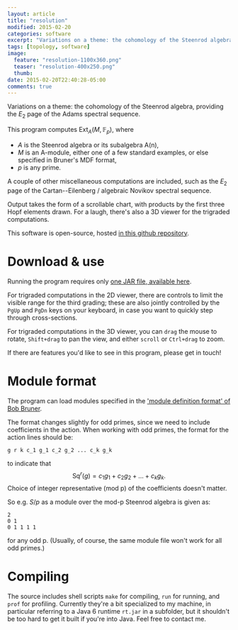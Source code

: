 ```yaml
---
layout: article
title: "resolution"
modified: 2015-02-20
categories: software
excerpt: "Variations on a theme: the cohomology of the Steenrod algebra, providing the $E_2$ page of the Adams spectral sequence."
tags: [topology, software]
image:
  feature: "resolution-1100x360.png"
  teaser: "resolution-400x250.png"
  thumb:
date: 2015-02-20T22:40:28-05:00
comments: true
---
```


Variations on a theme: the cohomology of the Steenrod algebra, providing the $E_2$ page of the Adams spectral sequence.

This program computes $\mathrm{Ext}_A(M,\mathbb{F}_p)$, where

* $A$ is the Steenrod algebra or its subalgebra A(n),
* $M$ is an A-module, either one of a few standard examples, or else specified in Bruner's MDF format,
* $p$ is any prime.

A couple of other miscellaneous computations are included, such as the $E_2$ page of the Cartan--Eilenberg / algebraic Novikov spectral sequence.

Output takes the form of a scrollable chart, with products by the first three Hopf elements drawn. For a laugh, there's also a 3D viewer for the trigraded computations.

This software is open-source, hosted [in this github repository](https://github.com/willperry/resolution).


# Download & use

Running the program requires only [one JAR file, available here](http://willperry.me/downloads/resolution-latest.jar).

For trigraded computations in the 2D viewer, there are controls to limit the visible range for the third grading; these are also jointly controlled by the `PgUp` and `PgDn` keys on your keyboard, in case you want to quickly step through cross-sections.

For trigraded computations in the 3D viewer, you can `drag` the mouse to rotate, `Shift+drag` to pan the view, and either `scroll` or `Ctrl+drag` to zoom.

If there are features you'd like to see in this program, please get in touch!



# Module format

The program can load modules specified in the ['module definition format' of Bob Bruner](http://www.math.wayne.edu/~rrb/cohom/modfmt.html).

The format changes slightly for odd primes, since we need to include coefficients in the action. When working with odd primes, the format for the action lines should be:

    g r k c_1 g_1 c_2 g_2 ... c_k g_k

to indicate that
$$ \mathrm{Sq}^r (g) = c_1 g_1 + c_2 g_2 + \ldots + c_k g_k. $$ Choice of integer representative (mod p) of the coefficients doesn't matter.

So e.g. $S/p$ as a module over the mod-p Steenrod algebra is given as:

    2
    0 1
    0 1 1 1 1

for any odd p.
(Usually, of course, the same module file won't work for all odd primes.)



# Compiling

The source includes shell scripts `make` for compiling, `run` for running, and `prof` for profiling. Currently they're a bit specialized to my machine, in particular referring to a Java 6 runtime `rt.jar` in a subfolder, but it shouldn't be too hard to get it built if you're into Java. Feel free to contact me.



